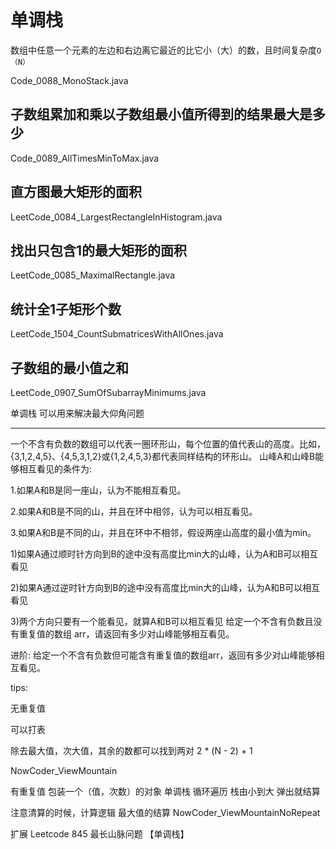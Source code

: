 # 单调栈

数组中任意一个元素的左边和右边离它最近的比它小（大）的数，且时间复杂度`O（N）`

Code_0088_MonoStack.java

## 子数组累加和乘以子数组最小值所得到的结果最大是多少

Code_0089_AllTimesMinToMax.java

## 直方图最大矩形的面积

LeetCode_0084_LargestRectangleInHistogram.java

## 找出只包含1的最大矩形的面积

LeetCode_0085_MaximalRectangle.java

## 统计全1子矩形个数

LeetCode_1504_CountSubmatricesWithAllOnes.java

## 子数组的最小值之和

LeetCode_0907_SumOfSubarrayMinimums.java

单调栈 可以用来解决最大仰角问题

---

一个不含有负数的数组可以代表一圈环形山，每个位置的值代表山的高度。比如， {3,1,2,4,5}、{4,5,3,1,2}或{1,2,4,5,3}都代表同样结构的环形山。 山峰A和山峰B能够相互看见的条件为:

1.如果A和B是同一座山，认为不能相互看见。

2.如果A和B是不同的山，并且在环中相邻，认为可以相互看见。

3.如果A和B是不同的山，并且在环中不相邻，假设两座山高度的最小值为min。

1)如果A通过顺时针方向到B的途中没有高度比min大的山峰，认为A和B可以相互 看见

2)如果A通过逆时针方向到B的途中没有高度比min大的山峰，认为A和B可以相互 看见

3)两个方向只要有一个能看见，就算A和B可以相互看见 给定一个不含有负数且没有重复值的数组 arr，请返回有多少对山峰能够相互看见。

进阶: 给定一个不含有负数但可能含有重复值的数组arr，返回有多少对山峰能够相互看见。

tips:

无重复值

可以打表

除去最大值，次大值，其余的数都可以找到两对 2 * (N - 2) + 1

NowCoder_ViewMountain

有重复值 包装一个（值，次数）的对象 单调栈 循环遍历 栈由小到大 弹出就结算

注意清算的时候，计算逻辑 最大值的结算 NowCoder_ViewMountainNoRepeat

扩展 Leetcode 845 最长山脉问题 【单调栈】
